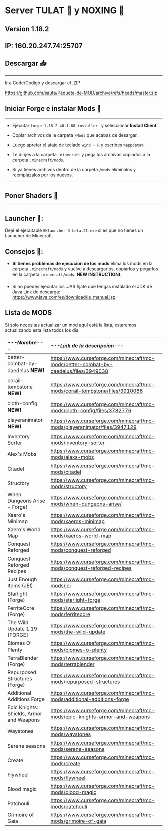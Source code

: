 # Server TULAT 👺 y NOXING 🦀
 ## Version 1.18.2
 ## IP: 160.20.247.74:25707
## Descargar 📥
------------------------------
Ir a Code/Codigo y descargar el .ZIP

https://github.com/sauta/Paquete-de-MOD/archive/refs/heads/master.zip
## Iniciar Forge e instalar Mods 🤙
------------------------------
 * Ejecutar ```forge-1.18.2-40.1.68-installer ``` y seleccionar **Install Client**

 * Copiar archivos de la carpeta ```/Mods``` que acabas de desargar.

 * Luego apretar el atajo de teclado  ```wind + R``` y escribes ```%appdata%```

 * Te dirijes a la carpeta ```.minecraft``` y pega los archivos copiados a la carpeta ```.minecraft/mods```.

 * Si ya tienes archivos dentro de la carpeta ```/mods``` eliminalos y reemplazalos por los nuevos.

------------------------------
## Poner Shaders 🤙
-------------------------------
## Launcher 🧰:
Dejé el ejecutable ```SKlauncher 3-beta.21.exe``` si es que no tienes un Launcher de Minecraft.
## Consejos 💖:

* __Si tienes problemas de ejecucion de los mods__ elima los mods en la carpeta ```.minecraft/mods``` y vuelve a descargarlos, copiarlos y pegarlos en la carpeta ```.minecraft/mods```. **NEW INSTRUCTION❗**.

 * Si no puedes ejecutar los .JAR fijate que tengas instalado el JDK de Java Link de descarga: https://www.java.com/es/download/ie_manual.jsp

 

## Lista de MODS

Si solo necesitas actualizar un mod aquí está la lista, estaremos actualizando esta lista todos los día.

| ***---Nombre---*** | ***---Link de la descripcion---*** |
| :-------- | :-------- |
|better-combat-by-daedelus **NEW❗** |https://www.curseforge.com/minecraft/mc-mods/better-combat-by-daedelus/files/3949038|
|corail-tombstone **NEW❗** |https://www.curseforge.com/minecraft/mc-mods/corail-tombstone/files/3910086|
|cloth-config **NEW❗** |https://www.curseforge.com/minecraft/mc-mods/cloth-config/files/3782776|
|playeranimator **NEW❗** |https://www.curseforge.com/minecraft/mc-mods/playeranimator/files/3947129|
|Inventory Sorter|https://www.curseforge.com/minecraft/mc-mods/inventory-sorter|
|Alex's Mobs| https://www.curseforge.com/minecraft/mc-mods/alexs-mobs|
|Citadel| https://www.curseforge.com/minecraft/mc-mods/citadel|
|Structory| https://www.curseforge.com/minecraft/mc-mods/structory|
|When Dungeons Arise - Forge!| https://www.curseforge.com/minecraft/mc-mods/when-dungeons-arise/|
|Xaero's Minimap| https://www.curseforge.com/minecraft/mc-mods/xaeros-minimap|
|Xaero's World Map| https://www.curseforge.com/minecraft/mc-mods/xaeros-world-map|
|Conquest Reforged| https://www.curseforge.com/minecraft/mc-mods/conquest-reforged|
|Conquest Reforged Recipes| https://www.curseforge.com/minecraft/mc-mods/conquest-reforged-recipes|
|Just Enough Items (JEI)| https://www.curseforge.com/minecraft/mc-mods/jei|
|Starlight (Forge)| https://www.curseforge.com/minecraft/mc-mods/starlight-forge|
|FerriteCore (Forge)| https://www.curseforge.com/minecraft/mc-mods/ferritecore|
|The Wild Update 1.19 [FORGE]| https://www.curseforge.com/minecraft/mc-mods/the-wild-update|
|Biomes O' Plenty| https://www.curseforge.com/minecraft/mc-mods/biomes-o-plenty|
|TerraBlender (Forge)| https://www.curseforge.com/minecraft/mc-mods/terrablender|
|Repurposed Structures (Forge)| https://www.curseforge.com/minecraft/mc-mods/repurposed-structures|
|Additional Additions Forge| https://www.curseforge.com/minecraft/mc-mods/additional-additions-forge|
|Epic Knights: Shields, Armor and Weapons | https://www.curseforge.com/minecraft/mc-mods/epic-knights-armor-and-weapons|
|Waystones| https://www.curseforge.com/minecraft/mc-mods/waystones|
|Serene seasons|https://www.curseforge.com/minecraft/mc-mods/serene-seasons|
|Create|https://www.curseforge.com/minecraft/mc-mods/create|
|Flywheel|https://www.curseforge.com/minecraft/mc-mods/flywheel|
|Blood magic|https://www.curseforge.com/minecraft/mc-mods/blood-magic|
|Patchouli|https://www.curseforge.com/minecraft/mc-mods/patchouli|
|Grimoire of Gaia|https://www.curseforge.com/minecraft/mc-mods/grimoire-of-gaia|





